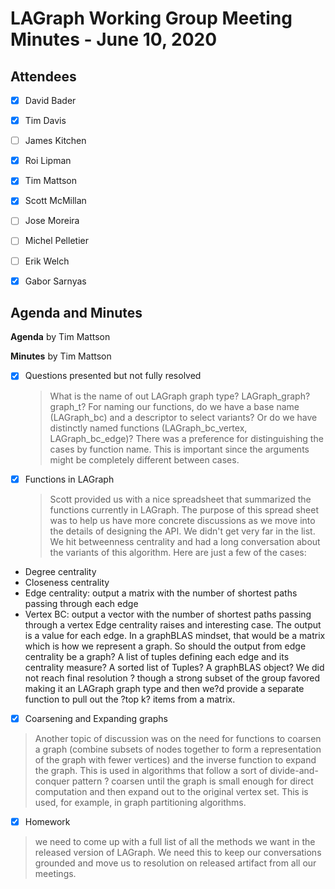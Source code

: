 # LAGraph Working Group Meeting Minutes - June 10, 2020

## Attendees
- [X] David Bader
- [X] Tim Davis
- [ ] James Kitchen
- [X] Roi Lipman
- [X] Tim Mattson
- [X] Scott McMillan
- [ ] Jose Moreira
- [ ] Michel Pelletier
- [ ] Erik Welch
- [X] Gabor Sarnyas


## Agenda and Minutes

**Agenda** by Tim Mattson

**Minutes** by Tim Mattson

- [X] Questions presented but not fully resolved
    > What is the name of out LAGraph graph type?  LAGraph_graph?  graph_t?
    > For naming our functions, do we have a base name (LAGraph_bc) and a descriptor to select variants?  Or do we have distinctly named functions (LAGraph_bc_vertex, LAGraph_bc_edge)?  There was a preference for distinguishing the cases by function name.  This is important since the arguments might be completely different between cases.
- [X] Functions in LAGraph
    > Scott provided us with a nice spreadsheet that summarized the functions currently in LAGraph.  The purpose of this spread sheet was to help us have more concrete discussions as we move into the details of designing the API.  We didn't get very far in the list. We hit betweenness centrality and had a long conversation about the variants of this algorithm.  Here are just a few of the cases:
- Degree centrality
- Closeness centrality
- Edge centrality:  output a matrix with the number of shortest paths passing through each edge
- Vertex BC: output a vector with the number of shortest paths passing through a vertex
Edge centrality raises and interesting case.   The output is a value for each edge.  In a graphBLAS mindset, that would be a matrix which is how we represent a graph.  So should the output from edge centrality be a graph?  A list of tuples defining each edge and its centrality measure?  A sorted list of Tuples?  A graphBLAS object?  We did not reach final resolution ? though a strong subset of the group favored making it an LAGraph graph type and then we?d provide a separate function to pull out the ?top k? items from a matrix.
- [X] Coarsening and Expanding graphs
 > Another topic of discussion was on the need for functions to coarsen a graph (combine subsets of nodes together to form a representation of the graph with fewer vertices) and the inverse function to expand the graph.  This is used in algorithms that follow a sort of divide-and-conquer pattern ? coarsen until the graph is small enough for direct computation and then expand out to the original vertex set.   This is used, for example, in graph partitioning algorithms.
- [X] Homework
 > we need to come up with a full list of all the methods we want in the released version of LAGraph. We need this to keep our conversations grounded and move us to resolution on released artifact from all our meetings.
    
